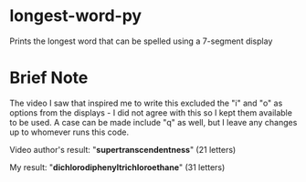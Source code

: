 # longest-word-py
Prints the longest word that can be spelled using a 7-segment display

# Brief Note
The video I saw that inspired me to write this excluded the "i" and "o" as options from the displays - I did not
agree with this so I kept them available to be used. A case can be made include "q" as well, but I leave any changes
up to whomever runs this code.

Video author's result: "**supertranscendentness**" (21 letters)

My result: "**dichlorodiphenyltrichloroethane**" (31 letters)
